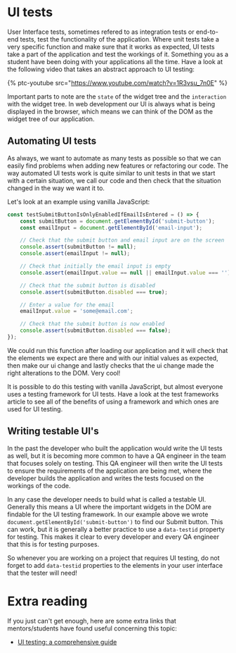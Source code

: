 # UI tests

User Interface tests, sometimes refered to as integration tests or end-to-end tests, test the functionality of the application. Where unit tests take a very specific function and make sure that it works as expected, UI tests take a part of the application and test the workings of it. Something you as a student have been doing with your applications all the time. Have a look at the following video that takes an abstract approach to UI testing:

{% ptc-youtube src="https://www.youtube.com/watch?v=1R3vsu_7n0E" %}

Important parts to note are the `state` of the widget tree and the `interaction` with the widget tree. In web development our UI is always what is being displayed in the browser, which means we can think of the DOM as the widget tree of our application.

## Automating UI tests
As always, we want to automate as many tests as possible so that we can easily find problems when adding new features or refactoring our code. The way automated UI tests work is quite similar to unit tests in that we start with a certain situation, we call our code and then check that the situation changed in the way we want it to.

Let's look at an example using vanilla JavaScript:

```js
const testSubmitButtonIsOnlyEnabledIfEmailIsEntered = () => {
    const submitButton = document.getElementById('submit-button');
    const emailInput = document.getElementById('email-input');

    // Check that the submit button and email input are on the screen
    console.assert(submitButton != null);
    console.assert(emailInput != null);

    // Check that initially the email input is empty
    console.assert(emailInput.value == null || emailInput.value === '');

    // Check that the submit button is disabled
    console.assert(submitButton.disabled === true);

    // Enter a value for the email
    emailInput.value = 'some@email.com';

    // Check that the submit button is now enabled
    console.assert(submitButton.disabled === false);
});
```

We could run this function after loading our application and it will check that the elements we expect are there and with our initial values as expected, then make our ui change and lastly checks that the ui change made the right alterations to the DOM. Very cool!

It is possible to do this testing with vanilla JavaScript, but almost everyone uses a testing framework for UI tests. Have a look at the test frameworks article to see all of the benefits of using a framework and which ones are used for UI testing.

## Writing testable UI's
In the past the developer who built the application would write the UI tests as well, but it is becoming more common to have a QA engineer in the team that focuses solely on testing. This QA engineer will then write the UI tests to ensure the requirements of the application are being met, where the developer builds the application and writes the tests focused on the workings of the code.

In any case the developer needs to build what is called a testable UI. Generally this means a UI where the important widgets in the DOM are findable for the UI testing framework. In our example above we wrote `document.getElementById('submit-button')` to find our Submit button. This can work, but it is generally a better practice to use a `data-testid` property for testing. This makes it clear to every developer and every QA engineer that this is for testing purposes.

So whenever you are working on a project that requires UI testing, do not forget to add `data-testid` properties to the elements in your user interface that the tester will need!

# Extra reading
If you just can't get enough, here are some extra links that mentors/students have found useful concerning this topic:

- [UI testing: a comprehensive guide](https://www.perfecto.io/blog/ui-testing-comprehensive-guide)